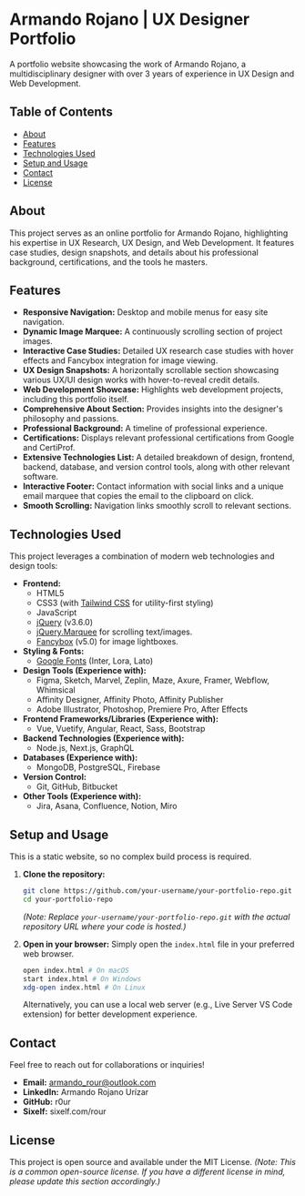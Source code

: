 # Armando Rojano | UX Designer Portfolio

A portfolio website showcasing the work of Armando Rojano, a multidisciplinary designer with over 3 years of experience in UX Design and Web Development.

## Table of Contents

- [About](#about)
- [Features](#features)
- [Technologies Used](#technologies-used)
- [Setup and Usage](#setup-and-usage)
- [Contact](#contact)
- [License](#license)

## About

This project serves as an online portfolio for Armando Rojano, highlighting his expertise in UX Research, UX Design, and Web Development. It features case studies, design snapshots, and details about his professional background, certifications, and the tools he masters.

## Features

- **Responsive Navigation:** Desktop and mobile menus for easy site navigation.
- **Dynamic Image Marquee:** A continuously scrolling section of project images.
- **Interactive Case Studies:** Detailed UX research case studies with hover effects and Fancybox integration for image viewing.
- **UX Design Snapshots:** A horizontally scrollable section showcasing various UX/UI design works with hover-to-reveal credit details.
- **Web Development Showcase:** Highlights web development projects, including this portfolio itself.
- **Comprehensive About Section:** Provides insights into the designer's philosophy and passions.
- **Professional Background:** A timeline of professional experience.
- **Certifications:** Displays relevant professional certifications from Google and CertiProf.
- **Extensive Technologies List:** A detailed breakdown of design, frontend, backend, database, and version control tools, along with other relevant software.
- **Interactive Footer:** Contact information with social links and a unique email marquee that copies the email to the clipboard on click.
- **Smooth Scrolling:** Navigation links smoothly scroll to relevant sections.

## Technologies Used

This project leverages a combination of modern web technologies and design tools:

- **Frontend:**
  - HTML5
  - CSS3 (with [Tailwind CSS](https://tailwindcss.com/) for utility-first styling)
  - JavaScript
  - [jQuery](https://jquery.com/) (v3.6.0)
  - [jQuery.Marquee](https://github.com/aamirafridi/jQuery.Marquee) for scrolling text/images.
  - [Fancybox](https://fancyapps.com/fancybox/v5/) (v5.0) for image lightboxes.
- **Styling & Fonts:**
  - [Google Fonts](https://fonts.google.com/) (Inter, Lora, Lato)
- **Design Tools (Experience with):**
  - Figma, Sketch, Marvel, Zeplin, Maze, Axure, Framer, Webflow, Whimsical
  - Affinity Designer, Affinity Photo, Affinity Publisher
  - Adobe Illustrator, Photoshop, Premiere Pro, After Effects
- **Frontend Frameworks/Libraries (Experience with):**
  - Vue, Vuetify, Angular, React, Sass, Bootstrap
- **Backend Technologies (Experience with):**
  - Node.js, Next.js, GraphQL
- **Databases (Experience with):**
  - MongoDB, PostgreSQL, Firebase
- **Version Control:**
  - Git, GitHub, Bitbucket
- **Other Tools (Experience with):**
  - Jira, Asana, Confluence, Notion, Miro

## Setup and Usage

This is a static website, so no complex build process is required.

1.  **Clone the repository:**

    ```bash
    git clone https://github.com/your-username/your-portfolio-repo.git
    cd your-portfolio-repo
    ```

    _(Note: Replace `your-username/your-portfolio-repo.git` with the actual repository URL where your code is hosted.)_

2.  **Open in your browser:**
    Simply open the `index.html` file in your preferred web browser.
    ```bash
    open index.html # On macOS
    start index.html # On Windows
    xdg-open index.html # On Linux
    ```
    Alternatively, you can use a local web server (e.g., Live Server VS Code extension) for better development experience.

## Contact

Feel free to reach out for collaborations or inquiries!

- **Email:** armando_rour@outlook.com
- **LinkedIn:** Armando Rojano Urízar
- **GitHub:** r0ur
- **Sixelf:** sixelf.com/rour

## License

This project is open source and available under the MIT License.
_(Note: This is a common open-source license. If you have a different license in mind, please update this section accordingly.)_
